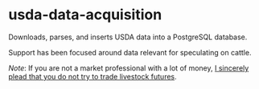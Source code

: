 # usda-data-acquisition
Downloads, parses, and inserts USDA data into a PostgreSQL database.

Support has been focused around data relevant for speculating on cattle.

*Note*: If you are not a market professional with a lot of money, [I sincerely plead that you do not try to trade livestock futures](https://matthewscheffel.com/posts/wicked-problem-of-trading/). 
